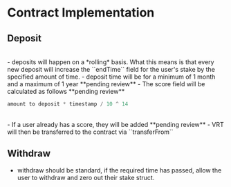 # Contract Implementation

## Deposit
<br>
- deposits will happen on a *rolling* basis. What this means is that every new deposit will increase the ``endTime`` field for the user's stake by the specified amount of time.
- deposit time will be for a minimum of 1 month and a maximum of 1 year **pending review**
- The score field will be calculated as follows **pending review**

```js
amount to deposit * timestamp / 10 ^ 14
```
<br>
- If a user already has a score, they will be added **pending review**
- VRT will then be transferred to the contract via ``transferFrom``

## Withdraw
- withdraw should be standard, if the required time has passed, allow the user to withdraw and zero out their stake struct.

